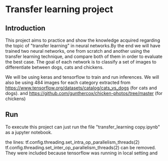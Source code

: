 # Transfer learning project

## Introduction
  This project aims to practice and show the knowledge acquired regarding the topic of "transfer learning" in neural networks.By the end we will have trained two neural networks, one from scratch and another using the transfer learning technique, and compare both of them in order to evaluate the best case. The goal of each network is to classify a set of images to differentiate between dogs, cats and chickens.

  We will be using keras and tensorflow to train and run inferences. We will also be using 484 images for each category extracted from https://www.tensorflow.org/datasets/catalog/cats_vs_dogs (for cats and dogs). and https://github.com/gunthercox/chicken-photos/tree/master (for chickens)

## Run
  To execute this project can just run the file "transfer_learning copy.ipynb" as a jupyter notebook.

  the lines:
    tf.config.threading.set_intra_op_parallelism_threads(2)
    tf.config.threading.set_inter_op_parallelism_threads(2)
  can be removed. They were included because tensorflow was running in local setting and 

